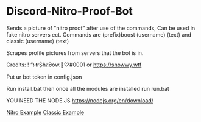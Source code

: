 # Discord-Nitro-Proof-Bot
Sends a picture of "nitro proof" after use of the commands, Can be used in fake nitro servers ect. Commands are (prefix)boost (username) (text) and classic (username) (text)

Scrapes profile pictures from servers that the bot is in.

Credits: ! “ⲘrṨhส∂ow.🌙♡#0001 or https://snowwy.wtf

Put ur bot token in config.json

Run install.bat then once all the modules are installed run run.bat

YOU NEED THE NODE.JS https://nodejs.org/en/download/

[Nitro Example](https://prnt.sc/yyrn4EQPiHvR)
[Classic Example](https://prnt.sc/q5HdT2YaS2z4)
